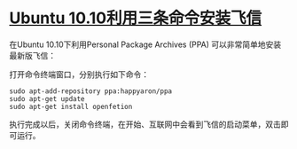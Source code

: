 # [Ubuntu 10.10利用三条命令安装飞信](http://www.imuyang.com/article-13157-1.html)

在Ubuntu 10.10下利用Personal Package Archives (PPA) 可以非常简单地安装最新版飞信：

打开命令终端窗口，分别执行如下命令：
```
sudo apt-add-repository ppa:happyaron/ppa
sudo apt-get update
sudo apt-get install openfetion
```

执行完成以后，关闭命令终端，在开始、互联网中会看到飞信的启动菜单，双击即可运行。
